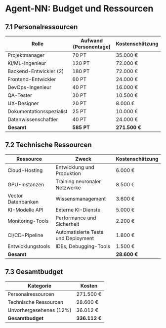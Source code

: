 # Agent-NN: Budget und Ressourcen

## 7.1 Personalressourcen

| Rolle | Aufwand (Personentage) | Kostenschätzung |
|-------|-------------------------|-----------------|
| Projektmanager | 70 PT | 35.000 € |
| KI/ML-Ingenieur | 120 PT | 72.000 € |
| Backend-Entwickler (2) | 180 PT | 72.000 € |
| Frontend-Entwickler | 60 PT | 24.000 € |
| DevOps-Ingenieur | 40 PT | 16.000 € |
| QA-Tester | 30 PT | 10.500 € |
| UX-Designer | 20 PT | 8.000 € |
| Dokumentationsspezialist | 25 PT | 10.000 € |
| Datenwissenschaftler | 40 PT | 24.000 € |
| **Gesamt** | **585 PT** | **271.500 €** |

## 7.2 Technische Ressourcen

| Ressource | Zweck | Kostenschätzung |
|-----------|-------|-----------------|
| Cloud-Hosting | Entwicklung und Produktion | 6.000 € |
| GPU-Instanzen | Training neuronaler Netzwerke | 8.500 € |
| Vector Datenbanken | Wissensmanagement | 3.600 € |
| KI-Modelle API | Externe KI-Dienste | 5.000 € |
| Monitoring-Tools | Performance und Sicherheit | 2.200 € |
| CI/CD-Pipeline | Automatisierte Tests und Deployment | 1.800 € |
| Entwicklungstools | IDEs, Debugging-Tools | 1.500 € |
| **Gesamt** | | **28.600 €** |

## 7.3 Gesamtbudget

| Kategorie | Kosten |
|-----------|--------|
| Personalressourcen | 271.500 € |
| Technische Ressourcen | 28.600 € |
| Unvorhergesehenes (12%) | 36.012 € |
| **Gesamtbudget** | **336.112 €** |
